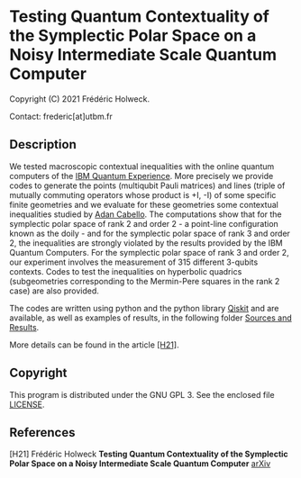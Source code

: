 # Testing Quantum Contextuality of the Symplectic Polar Space on a Noisy Intermediate Scale Quantum Computer

Copyright (C) 2021 Frédéric Holweck.

Contact: frederic[at]utbm.fr

## Description

We tested macroscopic contextual inequalities with the online quantum computers of the [IBM Quantum Experience](https://quantum-computing.ibm.com/). More precisely
we provide codes to generate the points (multiqubit Pauli matrices) and lines (triple of mutually commuting operators whose product is +I, -I) of 
some specific finite geometries and we evaluate for these geometries some contextual inequalities studied by [Adan Cabello](https://journals.aps.org/pra/abstract/10.1103/PhysRevA.82.032110).
The computations show that for the symplectic polar space of rank 2 and order 2 - a point-line configuration known as the doily - and for the symplectic polar space of rank 3 and order 2, the inequalities are strongly violated by the results provided by the IBM Quantum Computers. For the symplectic polar space of rank 3 and order 2, our experiment involves the measurement of 315 different 3-qubits contexts. 
Codes to test the inequalities on hyperbolic quadrics (subgeometries corresponding to the Mermin-Pere squares in the rank 2 case) are also provided.
 

The codes are written using python and 
the python library [Qiskit](https://www.qiskit.org/) and are available, as well as examples of results, in the following folder [Sources and Results](https://github.com/quantcert/quantcert.github.io/tree/master/Testing_Contextuality/Src).

More details  can be found in the article 
[[H21]](https://arxiv.org/abs/2101.03812).

## Copyright

This program is distributed under the GNU GPL 3. See the enclosed file 
[LICENSE](LICENSE).

## References

<a id="H21"/>[H21]  Frédéric Holweck **Testing Quantum Contextuality of the Symplectic Polar Space on a Noisy Intermediate Scale Quantum Computer**  [arXiv](https://arxiv.org/abs/2101.03812)
